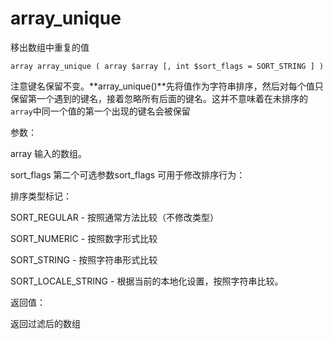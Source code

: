 # array\_unique

移出数组中重复的值

```
array array_unique ( array $array [, int $sort_flags = SORT_STRING ] )
```

注意键名保留不变。**array\_unique\(\)**先将值作为字符串排序，然后对每个值只保留第一个遇到的键名，接着忽略所有后面的键名。这并不意味着在未排序的`array`中同一个值的第一个出现的键名会被保留

参数：

array 输入的数组。

sort\_flags 第二个可选参数sort\_flags 可用于修改排序行为：

排序类型标记：

SORT\_REGULAR - 按照通常方法比较（不修改类型）

SORT\_NUMERIC - 按照数字形式比较

SORT\_STRING - 按照字符串形式比较

SORT\_LOCALE\_STRING - 根据当前的本地化设置，按照字符串比较。

返回值：

返回过滤后的数组



